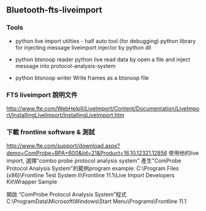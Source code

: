 ## Bluetooth-fts-liveimport

### Tools
* python live import utilties - half auto tool (for debugging)
  python library for injecting message
  liveimport injector by python dll 

* python btsnoop reader
  python live read data by open a file and inject message into protocol-analysis-system

* python btsnoop writer
  Write frames as a btsnoop file 
   
### FTS liveimport 說明文件
 http://www.fte.com/WebHelpII/LiveImport/Content/Documentation/LiveImport/InstallingLiveImport/InstallingLiveImport.htm

### 下載 frontline software & 測試
  http://www.fte.com/support/download.aspx?demo=ComProbe+BPA+600&iid=21&Product=16.10.12321.12856
使用他的live import,  選擇"combo probe protocol analysis system"
產生"ComProbe Protocol Analysis System"的範例program
  example: C:\Program Files (x86)\Frontline Test System II\Frontline 11.1\Live Import Developers Kit\Wrapper Sample
  
  開啟 “ComProbe Protocol Analysis System”程式
  C:\ProgramData\Microsoft\Windows\Start Menu\Programs\Frontline 11.1
